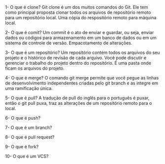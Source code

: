 1- O que é clone?
Git clone é um dos muitos comandos do Git. Ele tem como principal proposta clonar todos
os arquivos de repositório remoto para um repositório local.
Uma cópia do respositório remoto para máquina local.

2- O que é comit?
Um commit é o ato de enviar e guardar, ou seja, enviar dados ou códigos para
armazenamento em um banco de dados ou em um sistema de controle de versão.
Empacotamento de alterações.

3- O que é um repositório?
Um repositório contém todos os arquivos do seu projeto e o histórico de revisão de cada
arquivo. Você pode discutir e gerenciar o trabalho do projeto dentro do repositório.
É uma pasta onde ficam os arquivos do projeto.

4- O que é merge?
O comando git merge permite que você pegue as linhas de desenvolvimento independentes
criadas pelo git branch e as integre em uma ramificação única.

5- O que é pull?
A tradução de pull do inglês para o português é puxar, então o git pull puxa, traz 
as alterações de um repositório remoto para o local.

6- O que é push?

7- O que é um branch?

8- O que é pull request?

9- O que é fork?

10- O que é um VCS?
